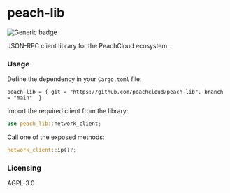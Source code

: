 # peach-lib

![Generic badge](https://img.shields.io/badge/version-1.0.1-<COLOR>.svg)

JSON-RPC client library for the PeachCloud ecosystem.

### Usage

Define the dependency in your `Cargo.toml` file:

`peach-lib = { git = "https://github.com/peachcloud/peach-lib", branch = "main"  }`

Import the required client from the library:

```rust
use peach_lib::network_client;
```

Call one of the exposed methods:

```rust
network_client::ip()?;
```

### Licensing

AGPL-3.0
